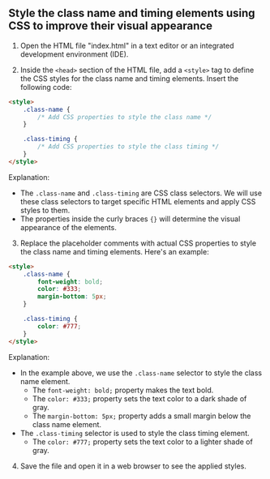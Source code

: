 


## Style the class name and timing elements using CSS to improve their visual appearance

1. Open the HTML file "index.html" in a text editor or an integrated development environment (IDE).

2. Inside the `<head>` section of the HTML file, add a `<style>` tag to define the CSS styles for the class name and timing elements. Insert the following code:

  ```html
  <style>
      .class-name {
          /* Add CSS properties to style the class name */
      }
  
      .class-timing {
          /* Add CSS properties to style the class timing */
      }
  </style>
  ```

Explanation:
- The `.class-name` and `.class-timing` are CSS class selectors. We will use these class selectors to target specific HTML elements and apply CSS styles to them.
- The properties inside the curly braces `{}` will determine the visual appearance of the elements.

3. Replace the placeholder comments with actual CSS properties to style the class name and timing elements. Here's an example:

  ```html
  <style>
      .class-name {
          font-weight: bold;
          color: #333;
          margin-bottom: 5px;
      }
  
      .class-timing {
          color: #777;
      }
  </style>
  ```

Explanation:
- In the example above, we use the `.class-name` selector to style the class name element.
  - The `font-weight: bold;` property makes the text bold.
  - The `color: #333;` property sets the text color to a dark shade of gray.
  - The `margin-bottom: 5px;` property adds a small margin below the class name element.
- The `.class-timing` selector is used to style the class timing element.
  - The `color: #777;` property sets the text color to a lighter shade of gray.

4. Save the file and open it in a web browser to see the applied styles.


